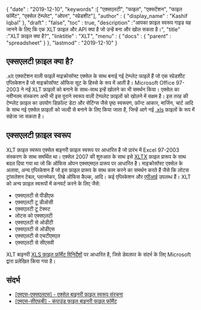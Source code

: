 {
  "date" : "2019-12-10",
  "keywords" :[ "एक्सएलटी", "फाइल", "एक्सटेंशन", "फाइल फॉर्मेट", "एक्सेल टेम्प्लेट", "ओपन", "स्प्रेडशीट"],
  "author" : {
    "display_name" : "Kashif Iqbal"
},
  "draft" : "false",
  "toc" : true,
  "description" :"आपका फ़ाइल स्वरूप गाइड यह जानने के लिए कि एक XLT फ़ाइल और API क्या है जो उन्हें बना और खोल सकता है।",
  "title" :"XLT फ़ाइल क्या है?",
  "linktitle" : "XLT",
  "menu" : {
    "docs" : {
      "parent" : "spreadsheet"
}
},
  "lastmod" : "2019-12-10"
}

## एक्सएलटी फ़ाइल क्या है?

.xlt एक्सटेंशन वाली फाइलें माइक्रोसॉफ्ट एक्सेल के साथ बनाई गई टेम्प्लेट फाइलें हैं जो एक स्प्रेडशीट एप्लिकेशन है जो माइक्रोसॉफ्ट ऑफिस सूट के हिस्से के रूप में आती है। Microsoft Office 97-2003 ने नई XLT फ़ाइलों को बनाने के साथ-साथ इन्हें खोलने का भी समर्थन किया। एक्सेल का नवीनतम संस्करण अभी भी इस पुराने स्वरूप वाली टेम्पलेट फ़ाइलों को खोलने में सक्षम है। इस तरह की टेम्प्लेट फ़ाइल का उपयोग डिफ़ॉल्ट डेटा और सेटिंग्स जैसे पृष्ठ स्वरूपण, फ़ॉन्ट आकार, मार्जिन, चार्ट आदि के साथ नई एक्सेल फ़ाइलों को जल्दी से बनाने के लिए किया जाता है, जिन्हें आगे नई [.xls](/hi/spreadsheet/xls/) फ़ाइलों के रूप में सहेजा जा सकता है।

## एक्सएलटी फ़ाइल स्वरूप

XLT फ़ाइल स्वरूप एक्सेल बाइनरी फ़ाइल स्वरूप पर आधारित है जो प्रारंभ में Excel 97-2003 संस्करण के साथ समर्थित था। एक्सेल 2007 की शुरुआत के साथ इसे [XLTX](/hi/spreadsheet/xltx/) फ़ाइल प्रारूप के साथ बदल दिया गया था जो कि ऑफिस ओपन एक्सएमएल प्रारूप पर आधारित है। माइक्रोसॉफ्ट एक्सेल के अलावा, अन्य एप्लिकेशन हैं जो इस फ़ाइल प्रारूप के साथ काम करने का समर्थन करते हैं जैसे कि लोटस ट्रांसलेशन टेबल, प्लानमेकर, लिब्रे ऑफिस कैल्क, आदि। कई एप्लिकेशन और [एपीआई](https://products.aspose.com/cells) उपलब्ध हैं। XLT को अन्य फ़ाइल स्वरूपों में कनवर्ट करने के लिए जैसे:

* एक्सएलटी से पीडीएफ
* एक्सएलटी टू डीओसी
* एक्सएलटी टू टेक्स्ट
* लोटस को एक्सएलटी
* एक्सएलटी से ओडीटी
* एक्सएलटी से ओडीएस
* एक्सएलटी से एचटीएमएल
* एक्सएलटी से सीएसवी

XLT बाइनरी [XLS फ़ाइल फ़ॉर्मेट विनिर्देशों](https://msdn.microsoft.com/en-us/library/cc313154(v#office.12).aspx) पर आधारित है, जिसे डेवलपर के संदर्भ के लिए Microsoft द्वारा प्रलेखित किया गया है।

## संदर्भ

* [[एमएस-एक्सएलएस] - एक्सेल बाइनरी फ़ाइल स्वरूप संरचना](https://msdn.microsoft.com/en-us/library/cc313154(v#office.12).aspx)
* [[एमएस-सीएफबी] - कंपाउंड फाइल बाइनरी फाइल फॉर्मेट](https://msdn.microsoft.com/en-us/library/dd942138.aspx)

